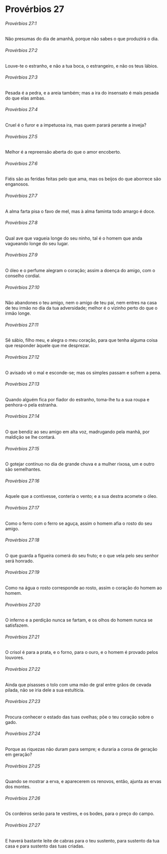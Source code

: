 # Provérbios 27

###### Provérbios 27:1

Não presumas do dia de amanhã, porque não sabes o que produzirá o dia.

###### Provérbios 27:2

Louve-te o estranho, e não a tua boca, o estrangeiro, e não os teus lábios.

###### Provérbios 27:3

Pesada é a pedra, e a areia também; mas a ira do insensato é mais pesada do que elas ambas.

###### Provérbios 27:4

Cruel é o furor e a impetuosa ira, mas quem parará perante a inveja?

###### Provérbios 27:5

Melhor é a repreensão aberta do que o amor encoberto.

###### Provérbios 27:6

Fiéis são as feridas feitas pelo que ama, mas os beijos do que aborrece são enganosos.

###### Provérbios 27:7

A alma farta pisa o favo de mel, mas à alma faminta todo amargo é doce.

###### Provérbios 27:8

Qual ave que vagueia longe do seu ninho, tal é o homem que anda vagueando longe do seu lugar.

###### Provérbios 27:9

O óleo e o perfume alegram o coração; assim a doença do amigo, com o conselho cordial.

###### Provérbios 27:10

Não abandones o teu amigo, nem o amigo de teu pai, nem entres na casa de teu irmão no dia da tua adversidade; melhor é o vizinho perto do que o irmão longe.

###### Provérbios 27:11

Sê sábio, filho meu, e alegra o meu coração, para que tenha alguma coisa que responder àquele que me desprezar.

###### Provérbios 27:12

O avisado vê o mal e esconde-se; mas os simples passam e sofrem a pena.

###### Provérbios 27:13

Quando alguém fica por fiador do estranho, toma-lhe tu a sua roupa e penhora-o pela estranha.

###### Provérbios 27:14

O que bendiz ao seu amigo em alta voz, madrugando pela manhã, por maldição se lhe contará.

###### Provérbios 27:15

O gotejar contínuo no dia de grande chuva e a mulher rixosa, um e outro são semelhantes.

###### Provérbios 27:16

Aquele que a contivesse, conteria o vento; e a sua destra acomete o óleo.

###### Provérbios 27:17

Como o ferro com o ferro se aguça, assim o homem afia o rosto do seu amigo.

###### Provérbios 27:18

O que guarda a figueira comerá do seu fruto; e o que vela pelo seu senhor será honrado.

###### Provérbios 27:19

Como na água o rosto corresponde ao rosto, assim o coração do homem ao homem.

###### Provérbios 27:20

O inferno e a perdição nunca se fartam, e os olhos do homem nunca se satisfazem.

###### Provérbios 27:21

O crisol é para a prata, e o forno, para o ouro, e o homem é provado pelos louvores.

###### Provérbios 27:22

Ainda que pisasses o tolo com uma mão de gral entre grãos de cevada pilada, não se iria dele a sua estultícia.

###### Provérbios 27:23

Procura conhecer o estado das tuas ovelhas; põe o teu coração sobre o gado.

###### Provérbios 27:24

Porque as riquezas não duram para sempre; e duraria a coroa de geração em geração?

###### Provérbios 27:25

Quando se mostrar a erva, e aparecerem os renovos, então, ajunta as ervas dos montes.

###### Provérbios 27:26

Os cordeiros serão para te vestires, e os bodes, para o preço do campo.

###### Provérbios 27:27

E haverá bastante leite de cabras para o teu sustento, para sustento da tua casa e para sustento das tuas criadas.

